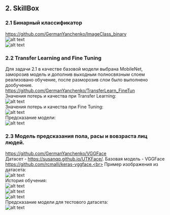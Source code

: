 ## 2. SkillBox <br>
### 2.1 Бинарный классификатор <br>
https://github.com/GermanYanchenko/ImageClass_binary <br>
![alt text](https://github.com/GermanYanchenko/projects/blob/main/example/IC_history.png?raw=true)<br>
![alt text](https://github.com/GermanYanchenko/projects/blob/main/example/IC_predict.png?raw=true)<br>
### 2.2 Transfer Learning and Fine Tuning <br>
Для задачи 2.1 в качестве базовой модели выбрана MobileNet, заморозив модель и дополнив выходным полносвязным слоем реализовано обучение, после разморозив слои было выполнено дообучение.<br>
https://github.com/GermanYanchenko/TransferLearn_FineTun<br>
Значения потерь и качества при Transfer Learning: <br>
![alt text](https://github.com/GermanYanchenko/projects/blob/main/example/hist_trans_learn.png?raw=true)<br>
Значения потерь и качества при Fine Tuning: <br>
![alt text](https://github.com/GermanYanchenko/projects/blob/main/example/hist_fine_tun.png?raw=true)<br>
Предсказание модели: <br>
![alt text](https://github.com/GermanYanchenko/projects/blob/main/example/predict_tl_ft.png?raw=true)<br>
### 2.3 Модель предсказания пола, расы и вовзраста лиц людей.
https://github.com/GermanYanchenko/VGGFace <br>
Датасет - https://susanqq.github.io/UTKFace/. Базовая модель - VGGFace https://github.com/rcmalli/keras-vggface.<br>
Пример изображения из датасета:<br>
![alt text](https://github.com/GermanYanchenko/projects/blob/main/example/vgg_img.png?raw=true)<br>
История обучения:<br>
![alt text](https://github.com/GermanYanchenko/projects/blob/main/example/vgg_hist1.png?raw=true)<br>
![alt text](https://github.com/GermanYanchenko/projects/blob/main/example/vgg_hist2.png?raw=true)<br>
![alt text](https://github.com/GermanYanchenko/projects/blob/main/example/vgg_hist3.png?raw=true)<br>
Предсказание модели для тестового датасета: <br>
![alt text](https://github.com/GermanYanchenko/projects/blob/main/example/vgg_predict.png?raw=true)<br>
